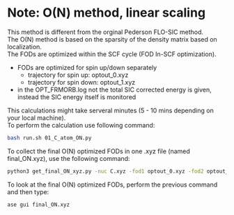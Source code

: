 # Note: O(N) method, linear scaling 

This method is different from the orginal Pederson FLO-SIC method.  
The O(N) method is based on the sparsity of the density matrix based on localization.   
The FODs are optimized within the SCF cycle (FOD In-SCF optimization).   

* FODs are optimized for spin up/down separately
  * trajectory for spin up: optout_0.xyz
  * trajectory for spin down: optout_1.xyz 
* in the OPT_FRMORB.log not the total SIC corrected energy is given, instead the SIC energy 
itself is monitored 


This calculations might take serveral minutes (5 - 10 mins depending on your local machine).   
To perform the calculation use following command:  

```bash 
bash run.sh 01_C_atom_ON.py
```

To collect the final O(N) optimized FODs in one .xyz file (named final_ON.xyz), use the following command: 
```bash
python3 get_final_ON_xyz.py -nuc C.xyz -fod1 optout_0.xyz -fod2 optout_1.xyz 
```
To look at the final O(N) optimized FODs, perform the previous command and then type:
```bash
ase gui final_ON.xyz
```

